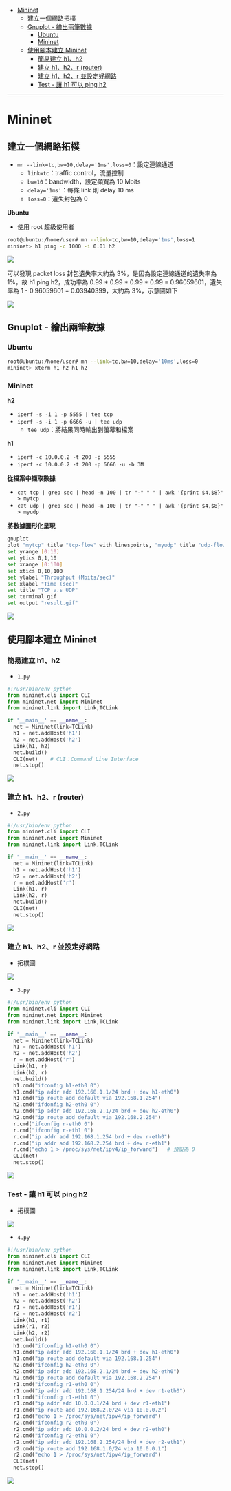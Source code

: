 * [Mininet](https://github.com/linjiachi/Linux_note/blob/master/109-2/20210315.md#mininet)
    - [建立一個網路拓樸](https://github.com/linjiachi/Linux_note/blob/master/109-2/20210315.md#%E5%BB%BA%E7%AB%8B%E4%B8%80%E5%80%8B%E7%B6%B2%E8%B7%AF%E6%8B%93%E6%A8%B8)
    - [Gnuplot - 繪出兩筆數據](https://github.com/linjiachi/Linux_note/blob/master/109-2/20210315.md#gnuplot---%E7%B9%AA%E5%87%BA%E5%85%A9%E7%AD%86%E6%95%B8%E6%93%9A)
      - [Ubuntu](https://github.com/linjiachi/Linux_note/blob/master/109-2/20210315.md#ubuntu)
      - [Mininet](https://github.com/linjiachi/Linux_note/blob/master/109-2/20210315.md#mininet-1)
    - [使用腳本建立 Mininet](https://github.com/linjiachi/Linux_note/blob/master/109-2/20210315.md#%E4%BD%BF%E7%94%A8%E8%85%B3%E6%9C%AC%E5%BB%BA%E7%AB%8B-mininet)
      - [簡易建立 h1、h2](https://github.com/linjiachi/Linux_note/blob/master/109-2/20210315.md#%E7%B0%A1%E6%98%93%E5%BB%BA%E7%AB%8B-h1h2)
      - [建立 h1、h2、r (router)](https://github.com/linjiachi/Linux_note/blob/master/109-2/20210315.md#%E5%BB%BA%E7%AB%8B-h1h2r-router)
      - [建立 h1、h2、r 並設定好網路](https://github.com/linjiachi/Linux_note/blob/master/109-2/20210315.md#%E5%BB%BA%E7%AB%8B-h1h2r-%E4%B8%A6%E8%A8%AD%E5%AE%9A%E5%A5%BD%E7%B6%B2%E8%B7%AF)
      - [Test - 讓 h1 可以 ping h2](https://github.com/linjiachi/Linux_note/blob/master/109-2/20210315.md#test---%E8%AE%93-h1-%E5%8F%AF%E4%BB%A5-ping-h2)
---
# Mininet
## 建立一個網路拓樸
* `mn --link=tc,bw=10,delay='1ms',loss=0`：設定連線通道
  - `link=tc`：traffic control，流量控制
  - `bw=10`：bandwidth，設定頻寬為 10 Mbits
  - `delay='1ms'`：每條 link 則 delay 10 ms
  - `loss=0`：遺失封包為 0

**Ubuntu**
* 使用 root 超級使用者
```sh
root@ubuntu:/home/user# mn --link=tc,bw=10,delay='1ms',loss=1
mininet> h1 ping -c 1000 -i 0.01 h2
```

![](Pic/20210315/loss1.PNG)

可以發現 packet loss 封包遺失率大約為 3%，是因為設定連線通道的遺失率為 1%，故 h1 ping h2，成功率為 0.99 * 0.99 * 0.99 * 0.99 = 0.96059601，遺失率為 1 - 0.96059601 = 0.03940399，大約為 3%，示意圖如下

![](Pic/20210315/loss2.jpg)

## Gnuplot - 繪出兩筆數據
### Ubuntu
```sh
root@ubuntu:/home/user# mn --link=tc,bw=10,delay='10ms',loss=0
mininet> xterm h1 h2 h1 h2
```
### Mininet
**h2**
* `iperf -s -i 1 -p 5555 | tee tcp`
* `iperf -s -i 1 -p 6666 -u | tee udp`
    - `tee udp`：將結果同時輸出到螢幕和檔案

**h1**
* `iperf -c 10.0.0.2 -t 200 -p 5555`
* `iperf -c 10.0.0.2 -t 200 -p 6666 -u -b 3M`

**從檔案中擷取數據**
* `cat tcp | grep sec | head -n 100 | tr "-" " " | awk '{print $4,$8}' > mytcp`
* `cat udp | grep sec | head -n 100 | tr "-" " " | awk '{print $4,$8}' > myudp`

**將數據圖形化呈現**
```sh
gnuplot
plot "mytcp" title "tcp-flow" with linespoints, "myudp" title "udp-flow" with linespoints
set yrange [0:10]
set ytics 0,1,10
set xrange [0:100]
set xtics 0,10,100
set ylabel "Throughput (Mbits/sec)"
set xlabel "Time (sec)"
set title "TCP v.s UDP"
set terminal gif
set output "result.gif"
```

![](Pic/20210315/result.PNG)

## 使用腳本建立 Mininet
### 簡易建立 h1、h2
* `1.py`
```py
#!/usr/bin/env python
from mininet.cli import CLI
from mininet.net import Mininet
from mininet.link import Link,TCLink

if '__main__' == __name__:
  net = Mininet(link=TCLink)
  h1 = net.addHost('h1')
  h2 = net.addHost('h2')
  Link(h1, h2)
  net.build()
  CLI(net)    # CLI：Command Line Interface
  net.stop()
```

![](Pic/20210315/1.PNG)

### 建立 h1、h2、r (router)
* `2.py`
```py
#!/usr/bin/env python
from mininet.cli import CLI
from mininet.net import Mininet
from mininet.link import Link,TCLink

if '__main__' == __name__:
  net = Mininet(link=TCLink)
  h1 = net.addHost('h1')
  h2 = net.addHost('h2')
  r = net.addHost('r')
  Link(h1, r)
  Link(h2, r)
  net.build()
  CLI(net)
  net.stop()
```

![](Pic/20210315/2.PNG)

### 建立 h1、h2、r 並設定好網路
* 拓樸圖

![](Pic/20210315/2.jpg)

* `3.py`
```py
#!/usr/bin/env python
from mininet.cli import CLI
from mininet.net import Mininet
from mininet.link import Link,TCLink

if '__main__' == __name__:
  net = Mininet(link=TCLink)
  h1 = net.addHost('h1')
  h2 = net.addHost('h2')
  r = net.addHost('r')
  Link(h1, r)
  Link(h2, r)
  net.build()
  h1.cmd("ifconfig h1-eth0 0")
  h1.cmd("ip addr add 192.168.1.1/24 brd + dev h1-eth0")
  h1.cmd("ip route add default via 192.168.1.254")
  h2.cmd("ifdonfig h2-eth0 0")
  h2.cmd("ip addr add 192.168.2.1/24 brd + dev h2-eth0")
  h2.cmd("ip route add default via 192.168.2.254")
  r.cmd("ifconfig r-eth0 0")
  r.cmd("ifconfig r-eth1 0")
  r.cmd("ip addr add 192.168.1.254 brd + dev r-eth0")
  r.cmd("ip addr add 192.168.2.254 brd + dev r-eth1")
  r.cmd("echo 1 > /proc/sys/net/ipv4/ip_forward")   # 預設為 0
  CLI(net)
  net.stop()
```

![](Pic/20210315/3.PNG)

### Test - 讓 h1 可以 ping h2
* 拓樸圖

![](Pic/20210315/4.jpg)

* `4.py`
```py
#!/usr/bin/env python
from mininet.cli import CLI
from mininet.net import Mininet
from mininet.link import Link,TCLink

if '__main__' == __name__:
  net = Mininet(link=TCLink)
  h1 = net.addHost('h1')
  h2 = net.addHost('h2')
  r1 = net.addHost('r1')
  r2 = net.addHost('r2')
  Link(h1, r1) 
  Link(r1, r2)
  Link(h2, r2)
  net.build()
  h1.cmd("ifconfig h1-eth0 0")
  h1.cmd("ip addr add 192.168.1.1/24 brd + dev h1-eth0")
  h1.cmd("ip route add default via 192.168.1.254")
  h2.cmd("ifconfig h2-eth0 0")
  h2.cmd("ip addr add 192.168.2.1/24 brd + dev h2-eth0")
  h2.cmd("ip route add default via 192.168.2.254")
  r1.cmd("ifconfig r1-eth0 0")
  r1.cmd("ip addr add 192.168.1.254/24 brd + dev r1-eth0")
  r1.cmd("ifconfig r1-eth1 0")
  r1.cmd("ip addr add 10.0.0.1/24 brd + dev r1-eth1")
  r1.cmd("ip route add 192.168.2.0/24 via 10.0.0.2")
  r1.cmd("echo 1 > /proc/sys/net/ipv4/ip_forward")
  r2.cmd("ifconfig r2-eth0 0")
  r2.cmd("ip addr add 10.0.0.2/24 brd + dev r2-eth0")  
  r2.cmd("ifconfig r2-eth1 0")
  r2.cmd("ip addr add 192.168.2.254/24 brd + dev r2-eth1")
  r2.cmd("ip route add 192.168.1.0/24 via 10.0.0.1")
  r2.cmd("echo 1 > /proc/sys/net/ipv4/ip_forward")
  CLI(net)
  net.stop()
```
![](Pic/20210315/4.PNG)
